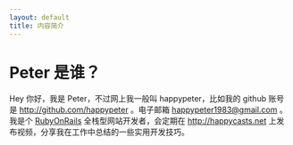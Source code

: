 ```yaml
---
layout: default
title: 内容简介
---
```


# Peter 是谁？

Hey 你好，我是 Peter，不过网上我一般叫 happypeter，比如我的 github 账号是 <http://github.com/happypeter> 。电子邮箱 happypeter1983@gmail.com 。我是个 [RubyOnRails](http://rubyonrails.org/) 全栈型网站开发者，会定期在 <http://happycasts.net> 上发布视频，分享我在工作中总结的一些实用开发技巧。
